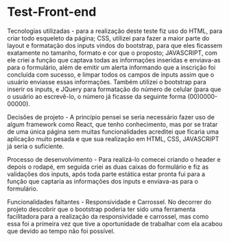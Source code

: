 # Test-Front-end

Tecnologias utilizadas - para a realização deste teste fiz uso do HTML, para criar todo esqueleto da página; CSS, utilizei para fazer a maior parte do layout e formatação dos inputs vindos do bootstrap, para que eles ficassem exatamente no tamanho, formato e cor que o proposto; JAVASCRIPT, com ele criei a função que captava todas as informações inseridas e enviava-as para o formulário, além de emitir um alerta informando que a inscrição foi concluída com sucesso, e limpar todos os campos de inputs assim que o usuário enviasse essas informações. Também utilizei o bootstrap para inserir os inputs, e JQuery para formatação do número de celular (para que o usuário ao escrevê-lo, o número já ficasse da seguinte forma (00)0000-00000).


Decisões de projeto - A princípio pensei se seria necessário fazer uso de algum framework como React, que tenho conhecimento, mas por se tratar de uma única página sem muitas funcionalidades acreditei que ficaria uma aplicação muito pesada e que sua realização em HTML, CSS, JAVASCRIPT já seria o suficiente.


Processo de desenvolvimento - Para realizá-lo comecei criando o header e depois o rodapé, em seguida criei as duas caixas do formulário e fiz as validações dos inputs, após toda parte estática estar pronta fui para a função que captaria as informações dos inputs e enviava-as para o formulário.


Funcionalidades faltantes - Responsividade e Carrossel. 
No decorrer do projeto descobrir que o bootstrap poderia ter sido uma ferramenta facilitadora para a realização da responsividade e carrossel, mas como essa foi a primeira vez que tive a oportunidade de trabalhar com ela acabou que devido ao tempo não foi possível. 